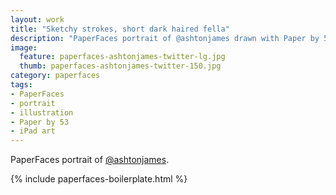 ```yaml
---
layout: work
title: "Sketchy strokes, short dark haired fella"
description: "PaperFaces portrait of @ashtonjames drawn with Paper by 53 on an iPad."
image: 
  feature: paperfaces-ashtonjames-twitter-lg.jpg
  thumb: paperfaces-ashtonjames-twitter-150.jpg
category: paperfaces
tags: 
- PaperFaces
- portrait
- illustration
- Paper by 53
- iPad art
---
```


PaperFaces portrait of [@ashtonjames](http://twitter.com/ashtonjames).

{% include paperfaces-boilerplate.html %}